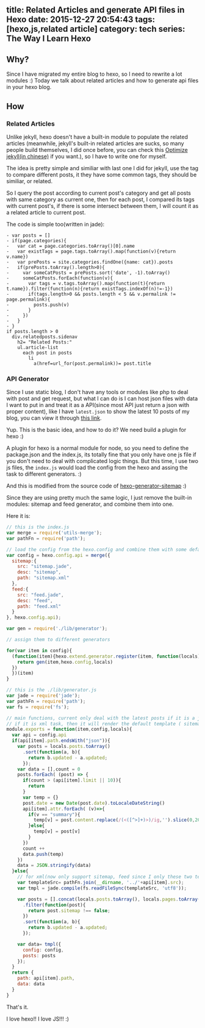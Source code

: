 title: Related Articles and generate API files in Hexo
date: 2015-12-27 20:54:43
tags: [hexo,js,related article]
category: tech
series: The Way I Learn Hexo
---

## Why?

Since I have migrated my entire blog to hexo, so I need to rewrite a lot modules :) Today we talk about related articles and how to generate api files in your hexo blog.

## How

### Related Articles

Unlike jekyll, hexo doesn't have a built-in module to populate the related articles (meanwhile, jekyll's built-in related articles are sucks, so many people build themselves, I did once before, you can check this <a href="{% post_path tech-jekyll-related-posts-optimization %}">Optimize jekyll(in chinese)</a> if you want.), so I have to write one for myself.

The idea is pretty simple and similiar with last one I did for jekyll, use the tag to compare different posts, it they have some common tags, they should be similiar, or related.

So I query the post according to current post's category and get all posts with same category as current one, then for each post, I compared its tags with current post's, if there is some intersect between them, I will count it as a related article to current post.

The code is simple too(written in jade):

``` jade
- var posts = []
- if(page.categories){
-   var cat = page.categories.toArray()[0].name
-   var existTags = page.tags.toArray().map(function(v){return v.name})
-   var prePosts = site.categories.findOne({name: cat}).posts
-   if(prePosts.toArray().length>0){
-     var someCatPosts = prePosts.sort('date', -1).toArray()
-     someCatPosts.forEach(function(v){
-       var tags = v.tags.toArray().map(function(t){return t.name}).filter(function(n){return existTags.indexOf(n)!=-1})
-       if(tags.length>0 && posts.length < 5 && v.permalink != page.permalink){
-         posts.push(v)
-       }
-     })
-   }
- }
if posts.length > 0
  div.relatedposts.sidenav
    h2= "Related Posts:"
    ul.article-list
      each post in posts
        li
          a(href=url_for(post.permalink))= post.title
```

### API Generator

Since I use static blog, I don't have any tools or modules like php to deal with post and get request, but what I can do is I can host json files with data I want to put in and treat it as a API(since most API just return a json with proper content), like I have `latest.json` to show the latest 10 posts of my blog, you can view it through [this link](http://taoalpha.me/blog/api/latest.json).

Yup. This is the basic idea, and how to do it? We need build a plugin for hexo :)

A plugin for hexo is a normal module for node, so you need to define the package.json and the index.js, its totally fine that you only have one js file if you don't need to deal with complicated logic things. But this time, I use two js files, the `index.js` would load the config from the hexo and assing the task to different generators. :)

And this is modified from the source code of [hexo-generator-sitemap](https://github.com/hexojs/hexo-generator-sitemap) :)

Since they are using pretty much the same logic, I just remove the built-in modules: sitemap and feed generator, and combine them into one.

Here it is:

``` javascript
// this is the index.js
var merge = require('utils-merge');
var pathFn = require('path');

// load the config from the hexo.config and combine them with some default configurations
var config = hexo.config.api = merge({
  sitemap:{
    src: "sitemap.jade",
    desc: "sitemap",
    path: "sitemap.xml"
  },
  feed:{
    src: "feed.jade",
    desc: "feed",
    path: "feed.xml"
  }
}, hexo.config.api);

var gen = require('./lib/generator');

// assign them to different generators

for(var item in config){
  (function(item){hexo.extend.generator.register(item, function(locals){
    return gen(item,hexo.config,locals)
  })
  })(item)
}
```

``` javascript
// this is the ./lib/generator.js
var jade = require('jade');
var pathFn = require('path');
var fs = require('fs');

// main functions, current only deal with the latest posts if it is a json file task :)
// if it is xml task, then it will render the default template ( sitemap.jade, feed.jade)
module.exports = function(item,config,locals){
  var api = config.api
  if(api[item].path.endsWith("json")){
    var posts = locals.posts.toArray()
      .sort(function(a, b){
        return b.updated - a.updated;
      });
    var data = [],count = 0
    posts.forEach( (post) => {
      if(count > (api[item].limit || 10)){
        return
      }
      var temp = {}
      post.date = new Date(post.date).toLocaleDateString()
      api[item].attr.forEach( (v)=>{
        if(v == "summary"){
          temp[v] = post.content.replace(/(<([^>]+)>)/ig,'').slice(0,200)
        }else{
          temp[v] = post[v]
        }
      })
      count ++
      data.push(temp)
    })
    data = JSON.stringify(data)
  }else{
    // for xml(now only support sitemap, feed since I only these two templates :)
    var templateSrc= pathFn.join(__dirname, '../'+api[item].src);
    var tmpl = jade.compile(fs.readFileSync(templateSrc, 'utf8'));

    var posts = [].concat(locals.posts.toArray(), locals.pages.toArray())
      .filter(function(post){
        return post.sitemap !== false;
      })
      .sort(function(a, b){
        return b.updated - a.updated;
      });

    var data= tmpl({
      config: config,
      posts: posts
    });
  }
  return {
    path: api[item].path,
    data: data
  }
}
```

That's it.

I love hexo!! I love JS!!! :)
